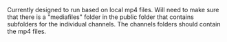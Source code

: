 Currently designed to run based on local mp4 files. Will need to make sure that there is a "mediafiles" folder in the public folder that contains subfolders for the individual channels. The channels folders should contain the mp4 files.